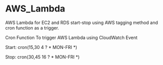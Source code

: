 # AWS_Lambda
AWS Lambda for EC2 and RDS start-stop using AWS tagging method and cron function as a trigger.

Cron Function To trigger AWS Lambda using CloudWatch Event

Start: cron(15,30 4 ? * MON-FRI *)

Stop: cron(30,45 16 ? * MON-FRI *)

